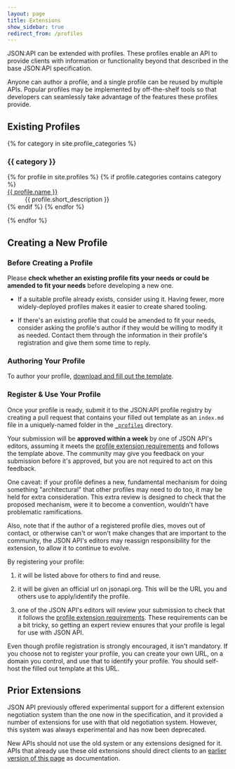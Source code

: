```yaml
---
layout: page
title: Extensions
show_sidebar: true
redirect_from: /profiles
---
```


JSON:API can be extended with profiles. These profiles enable an API to 
provide clients with information or functionality beyond that described 
in the base JSON:API specification.

Anyone can author a profile, and a single profile can be reused by multiple APIs.
Popular profiles may be implemented by off-the-shelf tools so that developers 
can seamlessly take advantage of the features these profiles provide.

## <a href="#existing-profiles" id="existing-profiles" class="headerlink"></a> Existing Profiles

{% for category in site.profile_categories %}
  <h3 id="#profiles-category-{{ category | slugify }}">
    {{ category }}
  </h3>
  <dl class="profiles-list">
    {% for profile in site.profiles %}
      {% if profile.categories contains category %}
        <dt><a href="{% include profile_url.md page=profile %}">{{ profile.name }}</a></dt>
        <dd>{{ profile.short_description }}</dd>
      {% endif %}
    {% endfor %}
  </dl>
{% endfor %}

## <a href="#profile-creation" id="profile-creation" class="headerlink"></a> Creating a New Profile

### <a href="#profile-creation-before" id="profile-creation-before" class="headerlink"></a> Before Creating a Profile

Please **check whether an existing profile fits your needs or could be amended
to fit your needs** before developing a new one.

- If a suitable profile already exists, consider using it. Having fewer, more
widely-deployed profiles makes it easier to create shared tooling.

- If there's an existing profile that could be amended to fit your needs,
consider asking the profile's author if they would be willing to modify it as
needed. Contact them through the information in their profile's registration
and give them some time to reply.

### <a href="#profile-creation" id="profile-creation" class="headerlink"></a> Authoring Your Profile

To author your profile, [download and fill out the template](/profile_template.md).

### <a href="#profile-register" id="profile-register" class="headerlink"></a> Register & Use Your Profile

Once your profile is ready, submit it to the JSON:API profile registry by creating
a pull request that contains your filled out template as an `index.md` file in a 
uniquely-named folder in the [`_profiles`](https://github.com/json-api/json-api/tree/gh-pages/_profiles) 
directory.
   
Your submission will be **approved within a week** by one of JSON API's 
editors, assuming it meets the [profile extension requirements](/format/1.1/#profiles-authoring)
and follows the template above. The community may give you feedback on your
submission before it's approved, but you are not required to act on this 
feedback.

One caveat: if your profile defines a new, fundamental mechanism for doing
something "architectural" that other profiles may need to do too, it may be
held for extra consideration. This extra review is designed to check that the
proposed mechanism, were it to become a convention, wouldn't have problematic
ramifications.

Also, note that if the author of a registered profile dies, moves out of contact,
or otherwise can't or won't make changes that are important to the community,
the JSON API's editors may reassign responsibility for the extension, to allow it
to continue to evolve.

By registering your profile:

1. it will be listed above for others to find and reuse.

2. it will be given an official url on jsonapi.org. This will be the URL you and
   others use to apply/identify the profile.

3. one of the JSON API's editors will review your submission to check that it 
   follows the [profile extension requirements](/format/1.1/#profiles-authoring).
   These requirements can be a bit tricky, so getting an expert review ensures
   that your profile is legal for use with JSON API.
   
Even though profile registration is strongly encouraged, it isn't mandatory.
If you choose not to register your profile, you can create your own URL, on 
a domain you control, and use that to identify your profile. You should 
self-host the filled out template at this URL.

## <a href="#prior-extensions" id="prior-extensions" class="headerlink"></a> Prior Extensions

JSON API previously offered experimental support for a different extension
negotiation system than the one now in the specification, and it provided a
number of extensions for use with that old negotiation system. However, this
system was always experimental and has now been deprecated.

New APIs should not use the old system or any extensions designed for it.
APIs that already use these old extensions should direct clients to an
[earlier version of this page](https://github.com/json-api/json-api/blob/9c7a03dbc37f80f6ca81b16d444c960e96dd7a57/extensions/index.md)
as documentation.
